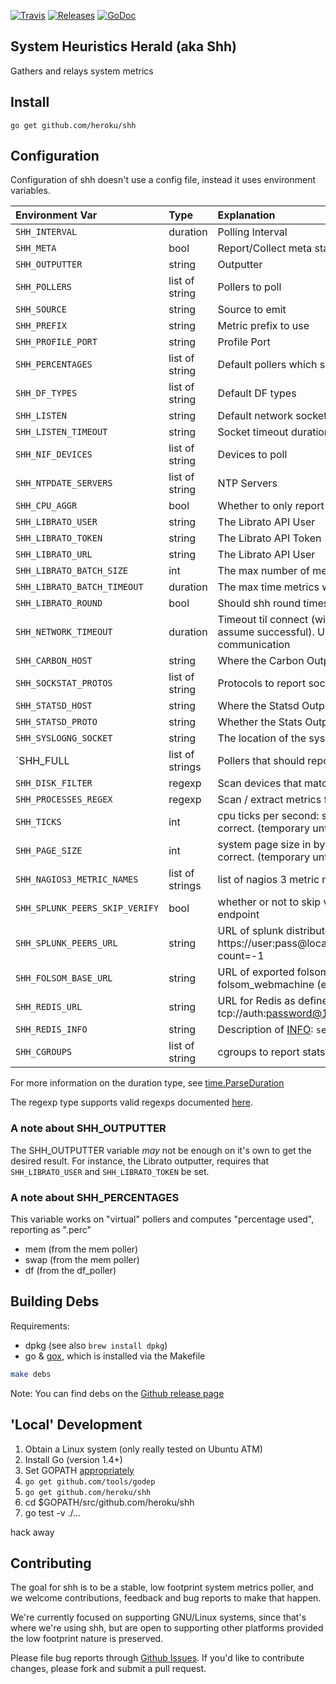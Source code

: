 [![Travis](https://img.shields.io/travis/heroku/shh.svg)](https://travis-ci.org/heroku/shh)
[![Releases](https://img.shields.io/github/release/heroku/shh.svg)](https://github.com/heroku/shh/releases)
[![GoDoc](https://godoc.org/github.com/heroku/shh?status.svg)](http://godoc.org/github.com/heroku/shh)



System Heuristics Herald (aka Shh)
----

Gathers and relays system metrics

## Install

    go get github.com/heroku/shh

## Configuration

Configuration of shh doesn't use a config file, instead it uses environment variables.

| Environment Var | Type | Explanation | Default |
|:----------------|:-----|:------------|:--------|
| `SHH_INTERVAL` | duration | Polling Interval | 10s |
| `SHH_META` | bool | Report/Collect meta stats | false |
| `SHH_OUTPUTTER` | string | Outputter | stdoutl2metder |
| `SHH_POLLERS` | list of string | Pollers to poll | conntrack,cpu,df,disk,listen,load,mem,nif,ntpdate,processes,self |
| `SHH_SOURCE` | string | Source to emit | |
| `SHH_PREFIX` | string | Metric prefix to use | |
| `SHH_PROFILE_PORT` | string | Profile Port | 0 (off) |
| `SHH_PERCENTAGES` | list of string | Default pollers which should report percentages when applicable | |
| `SHH_DF_TYPES` | list of string | Default DF types | btrfs,ext3,ext4,tmpfs,xfs |
| `SHH_LISTEN` | string | Default network socket info for listen | unix,#shh |
| `SHH_LISTEN_TIMEOUT` | string | Socket timeout duration | `SHH_INTERVAL` |
| `SHH_NIF_DEVICES` | list of string | Devices to poll | eth0 |
| `SHH_NTPDATE_SERVERS` | list of string | NTP Servers | 0.pool.ntp.org,1.pool.ntp.org |
| `SHH_CPU_AGGR` | bool | Whether to only report aggregate CPU usage | true |
| `SHH_LIBRATO_USER` | string | The Librato API User | |
| `SHH_LIBRATO_TOKEN` | string | The Librato API Token | |
| `SHH_LIBRATO_URL` | string | The Librato API User | https://metrics-api.librato.com/v1/metrics |
| `SHH_LIBRATO_BATCH_SIZE` | int | The max number of metrics to submit in a single request | 500 |
| `SHH_LIBRATO_BATCH_TIMEOUT` | duration | The max time metrics will sit un-delivered | `SHH_INTERVAL` |
| `SHH_LIBRATO_ROUND` | bool | Should shh round times to the nearest interval? | true |
| `SHH_NETWORK_TIMEOUT` | duration | Timeout til connect (will retry). And timeout to first header (will assume successful). Used for HTTP(S) endpoints and other network communication | 5s |
| `SHH_CARBON_HOST` | string | Where the Carbon Outputter sends it's data | |
| `SHH_SOCKSTAT_PROTOS` | list of string | Protocols to report sockstats about | TCP,UDP,TCP6,UDP6 |
| `SHH_STATSD_HOST` | string | Where the Statsd Outputter sends it's data | |
| `SHH_STATSD_PROTO` | string | Whether the Stats Outputter uses TCP or UDP | udp |
| `SHH_SYSLOGNG_SOCKET` | string | The location of the syslog-ng socket | /var/lib/syslog-ng/syslog-ng.ctl |
| `SHH_FULL | list of strings | Pollers that should report full metrics. `shh` defaults to minimal | "" |
| `SHH_DISK_FILTER` | regexp | Scan devices that match this regex | (xv|s)d |
| `SHH_PROCESSES_REGEX` | regexp | Scan / extract metrics for processes that match this regex | \A\z |
| `SHH_TICKS` | int | cpu ticks per second: see `getconf CLK_TCK`. Default is probably correct. (temporary until we use cgo) | 100 |
| `SHH_PAGE_SIZE` | int | system page size in bytes: see `getconf PAGESIZE`. Default is probably correct. (temporary until we use cgo) | 4096 |
| `SHH_NAGIOS3_METRIC_NAMES` | list of strings | list of nagios 3 metric names to report stats on, see `nagios3stats -h` | NUMSERVICES,NUMHOSTS,AVGACTSVCLAT,AVGACTHSTLAT,NUMHSTACTCHK5M,NUMSVCACTCHK5M,NUMHSTACTCHK1M,NUMSVCACTCHK1M |
| `SHH_SPLUNK_PEERS_SKIP_VERIFY` | bool | whether or not to skip verification of HTTPS cert on splunk peers endpoint | false |
| `SHH_SPLUNK_PEERS_URL` | string | URL of splunk distributed peers status (e.g. https://user:pass@localhost:8089/services/search/distributed/peers?count=-1 | |
| `SHH_FOLSOM_BASE_URL` | string | URL of exported folsom metrics via folsome\_cowboy or folsom\_webmachine (e.g. https://localhost:5564/) | |
| `SHH_REDIS_URL` | string | URL for Redis as defined by [goredis](https://github.com/xuyu/goredis) (e.g. tcp://auth:password@127.0.0.1:6379/0?timeout=10s&maxidle=1) | tcp://localhost:6379/0?timeout=10s&maxidle=1 |
| `SHH_REDIS_INFO` | string | Description of [INFO](http://redis.io/commands/info): `section0:key0,key1;section1:key0,key1` to pull | clients:connected_clients;memory:used_memory,used_memory_rss;stats:instantaneous_ops_per_sec;keyspace:db0.keys |
| `SHH_CGROUPS` | list of string | cgroups to report stats on | group1,group2,group3 | empty (none) |


For more information on the duration type, see [time.ParseDuration](http://golang.org/pkg/time/#ParseDuration)

The regexp type supports valid regexps documented [here](http://golang.org/pkg/regexp/).

### A note about SHH_OUTPUTTER

The SHH_OUTPUTTER variable *may* not be enough on it's own to get the desired result. For instance, the Librato outputter, requires that `SHH_LIBRATO_USER` and `SHH_LIBRATO_TOKEN` be set.

### A note about SHH_PERCENTAGES

This variable works on "virtual" pollers and computes "percentage used", reporting as "<metric>.perc"

* mem (from the mem poller)
* swap (from the mem poller)
* df (from the df_poller)

## Building Debs

Requirements:

* dpkg (see also `brew install dpkg`)
* go & [gox](https://github.com/mitchellh/gox), which is installed via the Makefile

```bash
make debs
```

Note: You can find debs on the [Github release page](https://github.com/heroku/shh/releases)

## 'Local' Development

1. Obtain a Linux system (only really tested on Ubuntu ATM)
1. Install Go (version 1.4+)
1. Set GOPATH [appropriately](http://golang.org/doc/code.html)
1. `go get github.com/tools/godep`
1. `go get github.com/heroku/shh`
1. cd $GOPATH/src/github.com/heroku/shh
1. go test -v ./...

hack away

## Contributing

The goal for shh is to be a stable, low footprint system metrics
poller, and we welcome contributions, feedback and bug reports to make
that happen.

We're currently focused on supporting GNU/Linux systems, since that's
where we're using shh, but are open to supporting other platforms
provided the low footprint nature is preserved.

Please file bug reports through
[Github Issues](https://github.com/heroku/shh/issues). If you'd like
to contribute changes, please fork and submit a pull request.

